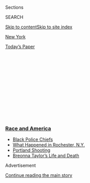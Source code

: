 <div id="app">

<div>

<div>

<div>

<div class="NYTAppHideMasthead css-1q2w90k e1suatyy0">

<div class="section css-ui9rw0 e1suatyy2">

<div class="css-eph4ug er09x8g0">

<div class="css-6n7j50">

</div>

<span class="css-1dv1kvn">Sections</span>

<div class="css-10488qs">

<span class="css-1dv1kvn">SEARCH</span>

</div>

[Skip to content](#site-content)[Skip to site index](#site-index)

</div>

<div id="masthead-section-label" class="css-1wr3we4 eaxe0e00">

[New
York](https://www.nytimes3xbfgragh.onion/section/nyregion)

</div>

<div class="css-10698na e1huz5gh0">

</div>

</div>

<div id="masthead-bar-one" class="section hasLinks css-15hmgas e1csuq9d3">

<div class="css-uqyvli e1csuq9d0">

</div>

<div class="css-1uqjmks e1csuq9d1">

</div>

<div class="css-9e9ivx">

[](https://myaccount.nytimes3xbfgragh.onion/auth/login?response_type=cookie&client_id=vi)

</div>

<div class="css-1bvtpon e1csuq9d2">

[Today’s
Paper](https://www.nytimes3xbfgragh.onion/section/todayspaper)

</div>

</div>

</div>

</div>

<div data-aria-hidden="false">

<div id="site-content" data-role="main">

<div>

<div class="css-1aor85t" style="opacity:0.000000001;z-index:-1;visibility:hidden">

<div class="css-1hqnpie">

<div class="css-epjblv">

<span class="css-17xtcya">[New
York](/section/nyregion)</span><span class="css-x15j1o">|</span><span class="css-fwqvlz">Did
Floyd Protests Lead to a Virus Surge? Here’s What We
Know</span>

</div>

<div class="css-k008qs">

<div class="css-1iwv8en">

<span class="css-18z7m18"></span>

<div>

</div>

</div>

<span class="css-1n6z4y"></span>

<div class="css-1705lsu">

<div class="css-4xjgmj">

<div class="css-4skfbu" data-role="toolbar" data-aria-label="Social Media Share buttons, Save button, and Comments Panel with current comment count" data-testid="share-tools">

  - 
  - 
  - 
  - 
    
    <div class="css-6n7j50">
    
    </div>

  - 
  - 

</div>

</div>

</div>

</div>

</div>

</div>

<div class="css-13pd83m">

<div class="css-l9svim">

### [<span class="css-pa1jbp"><span class="css-1rxm0ex">Race and</span><span class="css-1rxm0ex"> America</span></span>](https://www.nytimes3xbfgragh.onion/news-event/george-floyd-protests-minneapolis-new-york-los-angeles?name=styln-george-floyd&region=TOP_BANNER&block=storyline_menu_recirc&action=click&pgtype=Article&impression_id=555e01a0-f4ba-11ea-b9f9-d5e9868d2682&variant=undefined)

  - <span class="css-1qkutce">[Black Police
    Chiefs](https://www.nytimes3xbfgragh.onion/2020/09/11/us/black-police-chiefs-reform.html?name=styln-george-floyd&region=TOP_BANNER&block=storyline_menu_recirc&action=click&pgtype=Article&impression_id=555e01a1-f4ba-11ea-b9f9-d5e9868d2682&variant=undefined)</span>
  - <span class="css-1qkutce">[What Happened in Rochester,
    N.Y.](https://www.nytimes3xbfgragh.onion/2020/09/04/nyregion/rochester-police-daniel-prude.html?name=styln-george-floyd&region=TOP_BANNER&block=storyline_menu_recirc&action=click&pgtype=Article&impression_id=555e01a2-f4ba-11ea-b9f9-d5e9868d2682&variant=undefined)</span>
  - <span class="css-1qkutce">[Portland
    Shooting](https://www.nytimes3xbfgragh.onion/2020/08/30/us/portland-shooting-explained.html?name=styln-george-floyd&region=TOP_BANNER&block=storyline_menu_recirc&action=click&pgtype=Article&impression_id=555e01a3-f4ba-11ea-b9f9-d5e9868d2682&variant=undefined)</span>
  - <span class="css-1qkutce">[Breonna Taylor’s Life and
    Death](https://www.nytimes3xbfgragh.onion/2020/08/30/us/breonna-taylor-police-killing.html?name=styln-george-floyd&region=TOP_BANNER&block=storyline_menu_recirc&action=click&pgtype=Article&impression_id=555e01a4-f4ba-11ea-b9f9-d5e9868d2682&variant=undefined)</span>

</div>

</div>

<div id="top-wrapper" class="css-1sy8kpn">

<div id="top-slug" class="css-l9onyx">

Advertisement

</div>

[Continue reading the main
story](#after-top)

<div class="ad top-wrapper" style="text-align:center;height:100%;display:block;min-height:250px">

<div id="top" class="place-ad" data-position="top" data-size-key="top">

</div>

</div>

<div id="after-top">

</div>

</div>

<div>

<div id="sponsor-wrapper" class="css-1hyfx7x">

<div id="sponsor-slug" class="css-19vbshk">

Supported by

</div>

[Continue reading the main
story](#after-sponsor)

<div id="sponsor" class="ad sponsor-wrapper" style="text-align:center;height:100%;display:block">

</div>

<div id="after-sponsor">

</div>

</div>

<div class="css-186x18t">

</div>

<div class="css-1vkm6nb ehdk2mb0">

# Did Floyd Protests Lead to a Virus Surge? Here’s What We Know

</div>

Epidemiologists have braced for a surge of coronavirus cases. But it has
not come yet.

<div class="css-79elbk" data-testid="photoviewer-wrapper">

<div class="css-z3e15g" data-testid="photoviewer-wrapper-hidden">

</div>

<div class="css-1a48zt4 ehw59r15" data-testid="photoviewer-children">

![<span class="css-16f3y1r e13ogyst0" data-aria-hidden="true">Protests
that drew thousands to New York’s streets in recent weeks have not led
to a surge of coronavirus infections, but health officials say one might
be on the
way.</span><span class="css-cnj6d5 e1z0qqy90" itemprop="copyrightHolder"><span class="css-1ly73wi e1tej78p0">Credit...</span><span><span>Demetrius
Freeman for The New York
Times</span></span></span>](https://static01.graylady3jvrrxbe.onion/images/2020/06/30/nyregion/00nyvirus-protests1/merlin_173138814_cd9f862d-4a26-47d5-b9f1-7bb40d6a3dc8-articleLarge.jpg?quality=75&auto=webp&disable=upscale)

</div>

</div>

<div class="css-18e8msd">

<div class="css-vp77d3 epjyd6m0">

<div class="css-hus3qt ey68jwv0" data-aria-hidden="true">

[![Joseph
Goldstein](https://static01.graylady3jvrrxbe.onion/images/2018/07/16/multimedia/author-joseph-goldstein/author-joseph-goldstein-thumbLarge.png
"Joseph Goldstein")](https://www.nytimes3xbfgragh.onion/by/joseph-goldstein)

</div>

<div class="css-1baulvz">

By [<span class="css-1baulvz last-byline" itemprop="name">Joseph
Goldstein</span>](https://www.nytimes3xbfgragh.onion/by/joseph-goldstein)

</div>

</div>

  - 
    
    <div class="css-ld3wwf e16638kd2">
    
    July 1,
    2020
    
    </div>

  - 
    
    <div class="css-4xjgmj">
    
    <div class="css-d8bdto" data-role="toolbar" data-aria-label="Social Media Share buttons, Save button, and Comments Panel with current comment count" data-testid="share-tools">
    
      - 
      - 
      - 
      - 
        
        <div class="css-6n7j50">
        
        </div>
    
      - 
      - 
    
    </div>
    
    </div>

</div>

</div>

<div class="section meteredContent css-1r7ky0e" name="articleBody" itemprop="articleBody">

<div class="css-1fanzo5 StoryBodyCompanionColumn">

<div class="css-53u6y8">

For more than two months, the authorities had been urging New Yorkers to
stay indoors and keep their distance from others. But after the police
killed George Floyd in Minneapolis, tens of thousands of New Yorkers
poured into the streets, day and night, to [protest police
brutality](https://www.nytimes3xbfgragh.onion/2020/07/20/us/politics/portland-federal-agents-trump.html)
and racism.

Epidemiologists braced for a surge of new [coronavirus
cases](https://www.nytimes3xbfgragh.onion/2020/07/21/health/coronavirus-infections-us.html).
But it has not come yet.

On May 27, the day before the protests began in New York City, some 754
Covid-19 cases were diagnosed, according to the city’s Department of
Health. That was the last time the city recorded more than 700 cases on
a single day.

By the end of the first week of protests, the city was recording
slightly more than 500 cases a day. By the end of the second week of
protests, the case counts were in the low 400s or high 300s a day.
They’ve continued to drop slightly. According to revised numbers the
city released on Wednesday, the last time New York City recorded more
than 300 cases was on June 23.

“We’ve been looking very closely at the number of positive cases every
day to see if there is an uptick in the context of the protests,” Ted
Long, executive director of the city’s contact tracing program, said.
“We have not seen that.”

</div>

</div>

<div class="css-1fanzo5 StoryBodyCompanionColumn">

<div class="css-53u6y8">

In interviews, several epidemiologists expressed either surprise or
relief, and offered theories for what occurred. This is what we know:

## The virus spread in New York City was already slowing down.

The lockdown enacted in March worked. By the end of May, when the
protests began, the virus was not as prevalent in New York as it had
been when the lockdown began.

“It seems we in New York City did achieve a substantial decrease in the
number of cases so that made the odds of encountering a case of Covid-19
in these protests quite low,” said Wafaa El-Sadr, an epidemiology
professor at Columbia University.

Exactly how low is tough to gauge. Throughout June, somewhere between
10,000 and 35,000 New Yorkers per day were tested. The percentage of
coronavirus tests in New York City consistently turning up positive
[declined](https://www1.nyc.gov/site/doh/covid/covid-19-data.page) in
June, from about 3 percent at the start to 2 percent. But New York City
has released little specific information about current hot spots or
clusters, or current infection rates among different age groups.

Some cities and states have made a point of testing demonstrators and
released their findings.

</div>

</div>

<div class="css-79elbk" data-testid="photoviewer-wrapper">

<div class="css-z3e15g" data-testid="photoviewer-wrapper-hidden">

</div>

<div class="css-1a48zt4 ehw59r15" data-testid="photoviewer-children">

![<span class="css-16f3y1r e13ogyst0" data-aria-hidden="true">Protests
over the killing of George Floyd brought thousands of young adults out
of the apartments they had been locked down in since March because of
the
virus.</span><span class="css-cnj6d5 e1z0qqy90" itemprop="copyrightHolder"><span class="css-1ly73wi e1tej78p0">Credit...</span><span>Byron
Smith for The New York
Times</span></span>](https://static01.graylady3jvrrxbe.onion/images/2020/06/30/nyregion/00nyvirus-protests2/merlin_173725254_a9b1371f-c9a6-450b-9be8-db1aabafb1fa-articleLarge.jpg?quality=75&auto=webp&disable=upscale)

</div>

</div>

<div class="css-1fanzo5 StoryBodyCompanionColumn">

<div class="css-53u6y8">

In Minnesota, an initiative that targeted demonstrators [found that 1.5
percent of
them](https://www.startribune.com/minnesota-virus-cases-decline-despite-mass-protest-fears/571421142/?refresh=true)
tested positive. In Massachusetts, [fewer than 3
percent](https://www.bostonglobe.com/2020/06/23/nation/baker-25-percent-protesters-tested-positive-coronavirus/)
of protesters did. A positive test does not necessarily mean a [person
is likely to still be
contagious](https://www.statnews.com/2020/06/08/viral-shedding-covid19-pcr-montreal-baby/);
people can continue to test positive for weeks after becoming ill and
starting to recover.

</div>

</div>

<div class="css-1fanzo5 StoryBodyCompanionColumn">

<div class="css-53u6y8">

In New York, Gov. Andrew M. Cuomo pledged in early June to [dedicate 15
testing
sites](https://www.nytimes3xbfgragh.onion/2020/06/07/world/coronavirus-updates-us-usa.html)
in the city exclusively to people who attended protests. But a state
Health Department spokesman said that data is not yet available.

Kitaw Demissie, an epidemiologist and dean of SUNY Downstate School of
Public Health in Brooklyn, said it was possible that in areas with
accelerating outbreaks — such as some southern and western states — the
mass demonstrations could well play a role in the spread of the virus.

## Outdoor transmission is more rare.

Conditions at the demonstrations may not have been conducive for
transmission, mainly because the protests occurred outdoors,
epidemiologists said.

The virus spreads far more
[easily](https://www.medrxiv.org/content/10.1101/2020.02.28.20029272v2.full.pdf)
indoors than outdoors, and close contact indoors is believed to be [the
main](https://www.medrxiv.org/content/10.1101/2020.04.04.20053058v1.full.pdf)
[driver of
transmission](https://wwwnc.cdc.gov/eid/article/26/6/20-0495_article),
epidemiologists say. [One
study](https://doi.org/10.1101/2020.02.28.20029272) based on a review of
110 cases in Japan found that the odds of transmission were 18.7 times
higher in closed environments — everything from fitness studios to tents
— than in open-air environments. Another study involving a review of
thousands of cases in China found [only a single
instance](https://www.medrxiv.org/content/10.1101/2020.04.04.20053058v1.full.pdf)
of outdoor transmission.

In Minnesota, where Mr. Floyd was killed, cases among young adults
climbed substantially over June. But officials said that [gatherings in
re-opened](https://www.twincities.com/2020/06/26/coronavirus-friday-update-cases-jump-by-493-as-five-more-minnesotans-die-of-covid-19/)
bars were partly to blame.

The virus [is
thought](https://www.cdc.gov/coronavirus/2019-ncov/prevent-getting-sick/how-covid-spreads.html)
to be spread primarily through the virus-laden droplets emitted when a
contagious person coughs, sneezes or talks. When outdoors, this
virus-laden air is more [quickly
diluted](https://www.nytimes3xbfgragh.onion/2020/05/15/us/coronavirus-what-to-do-outside.html)
and carried away than it would be in a poorly ventilated room. Because a
[certain quantity of
virus](https://www.statnews.com/2020/04/14/how-much-of-the-coronavirus-does-it-take-to-make-you-sick/)
is needed for an infectious dose, the dilution can make a significant
difference, epidemiologists say.

</div>

</div>

<div class="css-1fanzo5 StoryBodyCompanionColumn">

<div class="css-53u6y8">

Another potential factor: Demonstrators were often on the move, marching
at a brisk pace. That may have promoted dilution and also spaced people
out from each
other.

</div>

</div>

<div class="css-79elbk" data-testid="photoviewer-wrapper">

<div class="css-z3e15g" data-testid="photoviewer-wrapper-hidden">

</div>

<div class="css-1a48zt4 ehw59r15" data-testid="photoviewer-children">

<div class="css-1xdhyk6 erfvjey0">

<span class="css-1ly73wi e1tej78p0">Image</span>

<div class="css-zjzyr8">

<div data-testid="lazyimage-container" style="height:257.77777777777777px">

</div>

</div>

</div>

<span class="css-16f3y1r e13ogyst0" data-aria-hidden="true">Virus-laden
droplets — like the kind that are spewed when an infected person is
talking, singing, shouting or chanting — are thought to be the primary
way the coronavirus is
spread.</span><span class="css-cnj6d5 e1z0qqy90" itemprop="copyrightHolder"><span class="css-1ly73wi e1tej78p0">Credit...</span><span>Simbarashe
Cha for The New York Times</span></span>

</div>

</div>

<div class="css-1fanzo5 StoryBodyCompanionColumn">

<div class="css-53u6y8">

“This doesn’t say that being in a crowd is not risky,” said Howard
Markel, a physician and historian of medicine at the University of
Michigan who has written on past epidemics. He said that protesters in
New York may have just been “incredibly lucky.”

He noted that outdoor crowds can accelerate the spread of respiratory
viruses — [most notoriously during a war bond
parade](https://www.nytimes3xbfgragh.onion/2020/04/04/us/coronavirus-spanish-flu-philadelphia-pennsylvania.html)
in Philadelphia during the 1918 influenza pandemic.

## Most protesters wore masks.

New York City’s Health Department had gone so far as to urge protesters
not to chant or yell — which can increase the likelihood of transmission
— but to instead carry signs and consider bringing a drum.

But while that bit of advice went largely unheeded, most protesters
adhered to another: Wear a mask.

Carlos Polanco, 21, from Brooklyn, who protested for 22 or 23 days
straight, often out front at protests with a bullhorn, said that
organizers made a point of bringing extra masks and distributing them to
demonstrators. Mr. Polanco, a rising senior at Dartmouth College, said
that he tried to wear a mask except when he was delivering a speech or
leading chants — during which time he tried to keep his six feet of
distance from others, he said.

And many protesters complained when [police officers at protests did not
wear
masks](https://www.nytimes3xbfgragh.onion/2020/06/11/nyregion/nypd-face-masks-nyc-protests.html).

## We could still see a wave of infections tied to the protests.

Some scientists say it’s still too early to tell how much transmission
occurred at the demonstrations in New York. One reason is that many
protesters were young adults — a demographic in whom severe cases and
hospitalizations are less common. As a result, a rise in cases that
started within this demographic might remain undetected by public health
officials for longer.

</div>

</div>

<div class="css-1fanzo5 StoryBodyCompanionColumn">

<div class="css-53u6y8">

“We don’t know the impact. We’ll see that in the next two weeks,”
Florian Krammer, a virologist at the Icahn School of Medicine at Mount
Sinai, said in an interview last week.

Moreover, city officials have instructed contact tracers not to ask new
Covid-19 patients if they attended protests, according [to a report in
The
City](https://www.thecity.nyc/coronavirus/2020/6/14/21290963/nyc-covid-19-trackers-skipping-floyd-protest-questions-even-amid-fears-of-new-wave),
a nonprofit news organization.

And the protests continue. Hundreds gathered [at City Hall
Park](https://www.nytimes3xbfgragh.onion/2020/07/22/nyregion/occupy-city-hall-protest-nypd.html)
over the past week, [to demand deep
cuts](https://www.nytimes3xbfgragh.onion/2020/06/28/nyregion/occupy-city-hall-nyc.html)
to the New York Police Department budget. Some protesters are camping
out in sleeping bags or under tarps. The gathering is drawing some
comparisons to the Occupy Wall Street encampment at nearby Zuccotti Park
in 2011. Rarely remembered, a vicious cough, called “[Zuccotti
lung](https://www.nytimes3xbfgragh.onion/2020/06/28/nyregion/occupy-city-hall-nyc.html),”
circulated around that encampment.

So far there has been no clear increase in patients in emergency rooms
complaining of pneumonia or flu-like symptoms — a metric the city’s
Health Department tracks as an early warning system for Covid-19
transmission.

But public health experts cautioned against drawing too much reassurance
from New York’s experience. “Like most every other aspect of this
pandemic the most predictable thing is the unpredictability,” said
Professor Markel, the historian and physician from the University of
Michigan.

</div>

</div>

</div>

<div>

</div>

<div>

</div>

<div>

</div>

<div>

<div id="bottom-wrapper" class="css-1ede5it">

<div id="bottom-slug" class="css-l9onyx">

Advertisement

</div>

[Continue reading the main
story](#after-bottom)

<div id="bottom" class="ad bottom-wrapper" style="text-align:center;height:100%;display:block;min-height:90px">

</div>

<div id="after-bottom">

</div>

</div>

</div>

</div>

</div>

## Site Index

<div>

</div>

## Site Information Navigation

  - [© <span>2020</span> <span>The New York Times
    Company</span>](https://help.nytimes3xbfgragh.onion/hc/en-us/articles/115014792127-Copyright-notice)

<!-- end list -->

  - [NYTCo](https://www.nytco.com/)
  - [Contact
    Us](https://help.nytimes3xbfgragh.onion/hc/en-us/articles/115015385887-Contact-Us)
  - [Work with us](https://www.nytco.com/careers/)
  - [Advertise](https://nytmediakit.com/)
  - [T Brand Studio](http://www.tbrandstudio.com/)
  - [Your Ad
    Choices](https://www.nytimes3xbfgragh.onion/privacy/cookie-policy#how-do-i-manage-trackers)
  - [Privacy](https://www.nytimes3xbfgragh.onion/privacy)
  - [Terms of
    Service](https://help.nytimes3xbfgragh.onion/hc/en-us/articles/115014893428-Terms-of-service)
  - [Terms of
    Sale](https://help.nytimes3xbfgragh.onion/hc/en-us/articles/115014893968-Terms-of-sale)
  - [Site
    Map](https://spiderbites.nytimes3xbfgragh.onion)
  - [Help](https://help.nytimes3xbfgragh.onion/hc/en-us)
  - [Subscriptions](https://www.nytimes3xbfgragh.onion/subscription?campaignId=37WXW)

</div>

</div>

</div>

</div>
